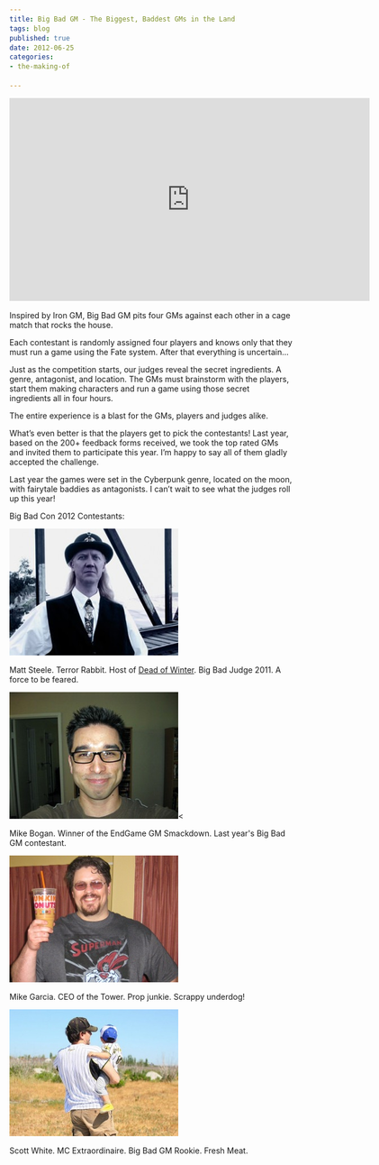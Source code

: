 ```yaml
---
title: Big Bad GM - The Biggest, Baddest GMs in the Land
tags: blog
published: true
date: 2012-06-25
categories:
- the-making-of

---
```

<iframe width="640" height="360" src="https://www.youtube.com/embed/Sg50GKWd64Y" frameborder="0" allowfullscreen></iframe>

Inspired by Iron GM, Big Bad GM pits four GMs against each other in a cage match that rocks the house.

Each contestant is randomly assigned four players and knows only that they must run a game using the Fate system. After that everything is uncertain...

Just as the competition starts, our judges reveal the secret ingredients. A genre, antagonist, and location. The GMs must brainstorm with the players, start them making characters and run a game using those secret ingredients all in four hours.

The entire experience is a blast for the GMs, players and judges alike.

What’s even better is that the players get to pick the contestants! Last year, based on the 200+ feedback forms received, we took the top rated GMs and invited them to participate this year. I’m happy to say all of them gladly accepted the challenge.

Last year the games were set in the Cyberpunk genre, located on the moon, with fairytale baddies as antagonists. I can’t wait to see what the judges roll up this year!

Big Bad Con 2012 Contestants:

<img src="/images/matt-300x225.jpg" alt="" title="Matt Steele - Terror Rabbit" width="300" height="225" class="size-medium wp-image-113">

Matt Steele. Terror Rabbit. Host of <a href="http://terrorrabbit.com/#D.O.W.">Dead of Winter</a>. Big Bad Judge 2011. A force to be feared.

<img src="/images/n785693698_1318408_7797-300x225.jpg" alt="Mike Bogan" title="Mike Bogan" width="300" height="225" class="size-medium wp-image-187"><

Mike Bogan. Winner of the EndGame GM Smackdown. Last year's Big Bad GM contestant.

<img src="/images/michael_garcia.jpg" alt="" title="michael_garcia" width="300" height="225" class="size-full wp-image-608">

Mike Garcia. CEO of the Tower. Prop junkie. Scrappy underdog!

<img src="/images/scott_white.jpg" alt="" title="Scott White" width="300" height="225" class="size-full wp-image-609">

Scott White. MC Extraordinaire. Big Bad GM Rookie. Fresh Meat.